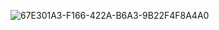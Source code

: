 ![67E301A3-F166-422A-B6A3-9B22F4F8A4A0](https://github.com/tiimii3/theme/assets/146257903/41015538-de74-4501-9b76-a0d3b546e23a)
